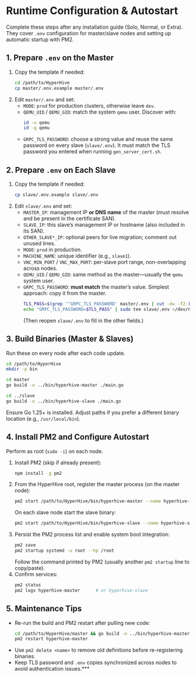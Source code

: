 # Runtime Configuration & Autostart
Complete these steps after any installation guide (Solo, Normal, or Extra). They cover `.env` configuration for master/slave nodes and setting up automatic startup with PM2.

## 1. Prepare `.env` on the Master
1. Copy the template if needed:
   ```bash
   cd /path/to/HyperHive
   cp master/.env.example master/.env
   ```
2. Edit `master/.env` and set:
   - `MODE`: `prod` for production clusters, otherwise leave `dev`.
   - `QEMU_UID` / `QEMU_GID`: match the system `qemu` user. Discover with:
     ```bash
     id -u qemu
     id -g qemu
     ```
   - `GRPC_TLS_PASSWORD`: choose a strong value and reuse the same password on every slave (`slave/.env`). It must match the TLS password you entered when running `gen_server_cert.sh`.


## 2. Prepare `.env` on Each Slave
1. Copy the template if needed:
   ```bash
   cp slave/.env.example slave/.env
   ```
2. Edit `slave/.env` and set:
   - `MASTER_IP`: management IP **or DNS name** of the master (must resolve and be present in the certificate SAN).
   - `SLAVE_IP`: this slave’s management IP or hostname (also included in its SAN).
   - `OTHER_SLAVE*_IP`: optional peers for live migration; comment out unused lines.
   - `MODE`: `prod` in production.
   - `MACHINE_NAME`: unique identifier (e.g., `slave1`).
   - `VNC_MIN_PORT` / `VNC_MAX_PORT`: per-slave port range, non-overlapping across nodes.
   - `QEMU_UID` / `QEMU_GID`: same method as the master—usually the `qemu` system user.
   - `GRPC_TLS_PASSWORD`: **must match** the master’s value. Simplest approach: copy it from the master.
     ```bash
     TLS_PASS=$(grep '^GRPC_TLS_PASSWORD' master/.env | cut -d= -f2-)
     echo "GRPC_TLS_PASSWORD=$TLS_PASS" | sudo tee slave/.env >/dev/null
     ```
     (Then reopen `slave/.env` to fill in the other fields.)


## 3. Build Binaries (Master & Slaves)
Run these on every node after each code update.
```bash
cd /path/to/HyperHive
mkdir -p bin

cd master
go build -o ../bin/hyperhive-master ./main.go

cd ../slave
go build -o ../bin/hyperhive-slave ./main.go
```
Ensure Go 1.25+ is installed. Adjust paths if you prefer a different binary location (e.g., `/usr/local/bin`).

## 4. Install PM2 and Configure Autostart
Perform as root (`sudo -i`) on each node.

1. Install PM2 (skip if already present):
   ```bash
   npm install -g pm2
   ```
2. From the HyperHive root, register the master process (on the master node):
   ```bash
   pm2 start /path/to/HyperHive/bin/hyperhive-master --name hyperhive-master
   ```
   On each slave node start the slave binary:
   ```bash
   pm2 start /path/to/HyperHive/bin/hyperhive-slave --name hyperhive-slave
   ```
3. Persist the PM2 process list and enable system boot integration:
   ```bash
   pm2 save
   pm2 startup systemd -u root --hp /root
   ```
   Follow the command printed by PM2 (usually another `pm2 startup` line to copy/paste).
4. Confirm services:
   ```bash
   pm2 status
   pm2 logs hyperhive-master      # or hyperhive-slave
   ```

## 5. Maintenance Tips
- Re-run the build and PM2 restart after pulling new code:
  ```bash
  cd /path/to/HyperHive/master && go build -o ../bin/hyperhive-master ./main.go
  pm2 restart hyperhive-master
  ```
- Use `pm2 delete <name>` to remove old definitions before re-registering binaries.
- Keep TLS password and `.env` copies synchronized across nodes to avoid authentication issues.***

